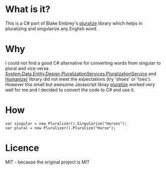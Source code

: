 # What is it?
This is a C# port of Blake Embrey's [pluralize](https://github.com/blakeembrey/pluralize) library which helps in pluralizing and singularize any English word.
# Why
I could not find a good C# alternative for converting words from singular to plural and vice versa. [System.Data.Entity.Design.PluralizationServices.PluralizationService](https://msdn.microsoft.com/en-us/library/system.data.entity.design.pluralizationservices.pluralizationservice(v=vs.110).aspx) and [Humanizer](http://humanizr.net/) library did not meet the expectations (try 'shoes' or 'toes'). However this small but awesome Javascript libray [pluralize](https://github.com/blakeembrey/pluralize) worked very well for me and I decided to convert the code to C# and use it.
# How
```
var singular = new Pluralizer().Singularize("Horses");
var plural = new Pluralizer().Pluralize("Horse");
```

# Licence
MIT - because the original project is MIT